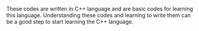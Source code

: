 These codes are written in C++ language and are basic codes for learning this language. Understanding these codes and learning to write them can be a good step to start learning the C++ language.
